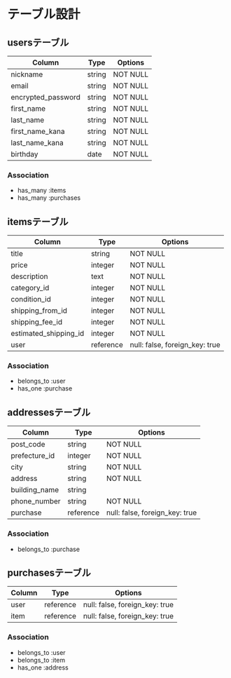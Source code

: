 # テーブル設計

## usersテーブル

| Column             | Type        | Options                         |
| ------------------ | ----------- | ------------------------------- |
| nickname           | string      | NOT NULL                        |
| email              | string      | NOT NULL                        |
| encrypted_password | string      | NOT NULL                        |
| first_name         | string      | NOT NULL                        |
| last_name          | string      | NOT NULL                        |
| first_name_kana    | string      | NOT NULL                        |
| last_name_kana     | string      | NOT NULL                        |
| birthday           | date        | NOT NULL                        |

### Association
- has_many :items
- has_many :purchases
<!-- 1人のユーザーが商品を複数回購入可能なため -->


## itemsテーブル
       
| Column                | Type        | Options                         |
| --------------------- | ----------- | ------------------------------- |
| title                 | string      | NOT NULL                        |
| price                 | integer     | NOT NULL                        |
| description           | text        | NOT NULL                        |
| category_id           | integer     | NOT NULL                        |
| condition_id          | integer     | NOT NULL                        |
| shipping_from_id      | integer     | NOT NULL                        |
| shipping_fee_id       | integer     | NOT NULL                        |
| estimated_shipping_id | integer     | NOT NULL                        |
| user                  | reference   | null: false, foreign_key: true  |

### Association

- belongs_to :user
- has_one :purchase


## addressesテーブル

| Column             | Type        | Options                         |
| ------------------ | ----------- | ------------------------------- |
| post_code          | string      | NOT NULL                        |
| prefecture_id      | integer     | NOT NULL                        |
| city               | string      | NOT NULL                        |
| address            | string      | NOT NULL                        |
| building_name      | string      |                                 |
| phone_number       | string      | NOT NULL                        |
| purchase           | reference   | null: false, foreign_key: true  |

### Association
- belongs_to :purchase



## purchasesテーブル

| Column             | Type        | Options                         |
| ------------------ | ----------- | ------------------------------- |
| user               | reference   | null: false, foreign_key: true  |
| item               | reference   | null: false, foreign_key: true  |

### Association
- belongs_to :user
- belongs_to :item
- has_one :address